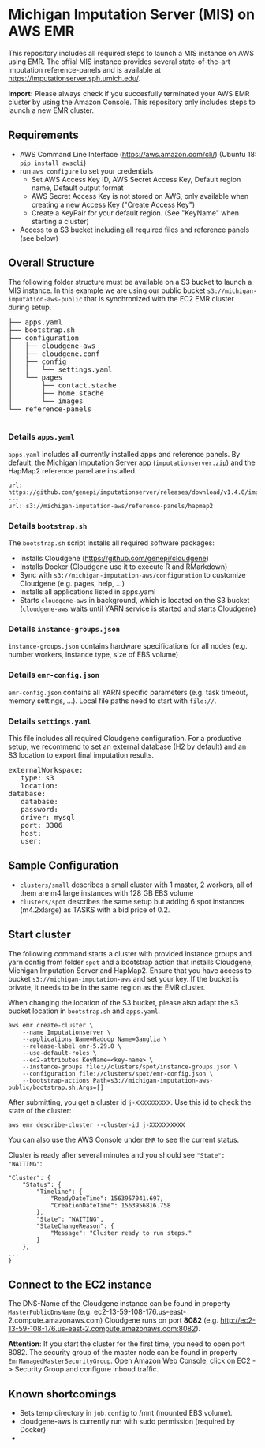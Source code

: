# Michigan Imputation Server (MIS) on AWS EMR

This repository includes all required steps to launch a MIS instance on AWS using EMR. 
The offial MIS instance provides several state-of-the-art imputation reference-panels and is available at https://imputationserver.sph.umich.edu/.

**Import:** Please always check if you succesfully terminated your AWS EMR cluster by using the Amazon Console. This repository only includes steps to launch a new EMR cluster.

## Requirements
- AWS Command Line Interface (https://aws.amazon.com/cli/) (Ubuntu 18: `pip install awscli`)
- run `aws configure` to set your credentials
  - Set AWS Access Key ID, AWS Secret Access Key, Default region name, Default output format
  - AWS Secret Access Key is not stored on AWS, only available when creating a new Access Key ("Create Access Key")
  - Create a KeyPair for your default region. (See "KeyName" when starting a cluster)
- Access to a S3 bucket including all required files and reference panels (see below)


## Overall Structure
The following folder structure must be available on a S3 bucket to launch a MIS instance. In this example we are using our public bucket `s3://michigan-imputation-aws-public` that is synchronized with the EC2 EMR cluster during setup.  

<pre>
├── apps.yaml
├── bootstrap.sh
├── configuration
│   ├── cloudgene-aws
│   ├── cloudgene.conf
│   ├── config
│   │   └── settings.yaml
│   └── pages
│       ├── contact.stache
│       ├── home.stache
│       └── images
└── reference-panels 

</pre>

### Details `apps.yaml`
``apps.yaml`` includes all currently installed apps and reference panels. By default, the Michigan Imputation Server app (`imputationserver.zip`) and the HapMap2 reference panel are installed. 

```
url: https://github.com/genepi/imputationserver/releases/download/v1.4.0/imputationserver.zip
---
url: s3://michigan-imputation-aws/reference-panels/hapmap2
```

### Details `bootstrap.sh`
The ``bootstrap.sh`` script installs all required software packages:

- Installs Cloudgene (https://github.com/genepi/cloudgene)
- Installs Docker (Cloudgene use it to execute R and RMarkdown)
- Sync with `s3://michigan-imputation-aws/configuration` to customize Cloudgene (e.g. pages, help, ...)
- Installs all applications listed in apps.yaml 
- Starts `cloudgene-aws` in background, which is located on the S3 bucket (`cloudgene-aws` waits until YARN service is started and starts Cloudgene)

### Details `instance-groups.json`
``instance-groups.json`` contains hardware specifications for all nodes (e.g. number workers, instance type, size of EBS volume)

### Details `emr-config.json`
``emr-config.json`` contains all YARN specific parameters (e.g. task timeout, memory settings, ...). Local file paths need to start with `file://`.

### Details `settings.yaml`
This file includes all required Cloudgene configuration. For a productive setup, we recommend to set an external database (H2 by default) and an S3 location to export final imputation results.

<pre>
externalWorkspace:
   type: s3
   location: <s3://s3-bucket>
database:
   database: <name>
   password: <password>
   driver: mysql
   port: 3306
   host: <host>
   user: <user>
</pre>

## Sample Configuration
- `clusters/small` describes a small cluster with 1 master, 2 workers, all of them are m4.large instances with 128 GB EBS volume
- `clusters/spot` describes the same setup but adding 6 spot instances (m4.2xlarge) as TASKS with a bid price of 0.2.
  
  
## Start cluster

The following command starts a cluster with provided instance groups and yarn config from folder `spot` and a bootstrap action that installs Cloudgene, Michigan Imputation Server and HapMap2. Ensure that you have access to bucket `s3://michigan-imputation-aws` and set your key. If the bucket is private, it needs to be in the same region as the EMR cluster.

When changing the location of the S3 bucket, please also adapt the s3 bucket location in `bootstrap.sh` and `apps.yaml`.  

```
aws emr create-cluster \
    --name Imputationserver \
    --applications Name=Hadoop Name=Ganglia \
    --release-label emr-5.29.0 \
    --use-default-roles \
    --ec2-attributes KeyName=<key-name> \
    --instance-groups file://clusters/spot/instance-groups.json \
    --configuration file://clusters/spot/emr-config.json \
    --bootstrap-actions Path=s3://michigan-imputation-aws-public/bootstrap.sh,Args=[]
```

After submitting, you get a cluster id `j-XXXXXXXXXX`. Use this id to check the state of the cluster:

```
aws emr describe-cluster --cluster-id j-XXXXXXXXXX
```
You can also use the AWS Console under `EMR` to see the current status.

Cluster is ready after several minutes and you should see `"State": "WAITING"`:

```
"Cluster": {
    "Status": {
        "Timeline": {
            "ReadyDateTime": 1563957041.697,
            "CreationDateTime": 1563956816.758
        },
        "State": "WAITING",
        "StateChangeReason": {
            "Message": "Cluster ready to run steps."
        }
    },
...
}
```
## Connect to the EC2 instance

The DNS-Name of the Cloudgene instance can be found in property `MasterPublicDnsName` (e.g. ec2-13-59-108-176.us-east-2.compute.amazonaws.com) Cloudgene runs on port **8082** (e.g. http://ec2-13-59-108-176.us-east-2.compute.amazonaws.com:8082).

**Attention**: If you start the cluster for the first time, you need to open port 8082. The security group of the master node can be found in property `EmrManagedMasterSecurityGroup`. Open Amazon Web Console, click on EC2 -> Security Group and configure inboud traffic.


## Known shortcomings
- Sets temp directory in `job.config` to /mnt (mounted EBS volume).
- cloudgene-aws is currently run with sudo permission (required by Docker)
- 
